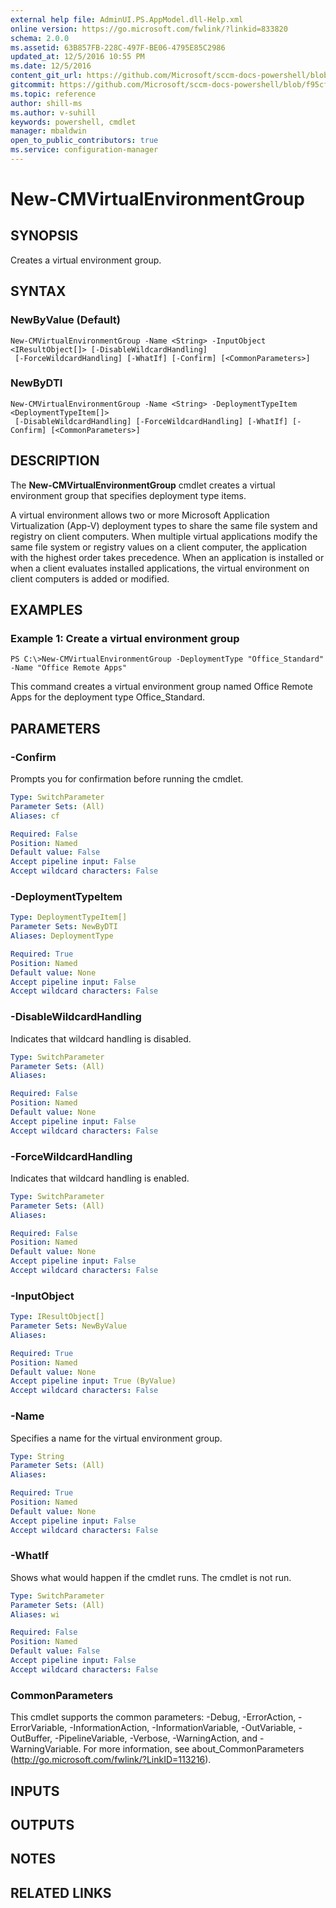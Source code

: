 ```yaml
---
external help file: AdminUI.PS.AppModel.dll-Help.xml
online version: https://go.microsoft.com/fwlink/?linkid=833820
schema: 2.0.0
ms.assetid: 63B857FB-228C-497F-BE06-4795E85C2986
updated_at: 12/5/2016 10:55 PM
ms.date: 12/5/2016
content_git_url: https://github.com/Microsoft/sccm-docs-powershell/blob/master/sccm-cmdlets/ConfigurationManager/vlatest/New-CMVirtualEnvironmentGroup.md
gitcommit: https://github.com/Microsoft/sccm-docs-powershell/blob/f95cf139be40af870257194c70c82183d89f7a0c/sccm-cmdlets/ConfigurationManager/vlatest/New-CMVirtualEnvironmentGroup.md
ms.topic: reference
author: shill-ms
ms.author: v-suhill
keywords: powershell, cmdlet
manager: mbaldwin
open_to_public_contributors: true
ms.service: configuration-manager
---
```


# New-CMVirtualEnvironmentGroup

## SYNOPSIS
Creates a virtual environment group.

## SYNTAX

### NewByValue (Default)
```
New-CMVirtualEnvironmentGroup -Name <String> -InputObject <IResultObject[]> [-DisableWildcardHandling]
 [-ForceWildcardHandling] [-WhatIf] [-Confirm] [<CommonParameters>]
```

### NewByDTI
```
New-CMVirtualEnvironmentGroup -Name <String> -DeploymentTypeItem <DeploymentTypeItem[]>
 [-DisableWildcardHandling] [-ForceWildcardHandling] [-WhatIf] [-Confirm] [<CommonParameters>]
```

## DESCRIPTION
The **New-CMVirtualEnvironmentGroup** cmdlet creates a virtual environment group that specifies deployment type items.

A virtual environment allows two or more Microsoft Application Virtualization (App-V) deployment types to share the same file system and registry on client computers.
When multiple virtual applications modify the same file system or registry values on a client computer, the application with the highest order takes precedence.
When an application is installed or when a client evaluates installed applications, the virtual environment on client computers is added or modified.

## EXAMPLES

### Example 1: Create a virtual environment group
```
PS C:\>New-CMVirtualEnvironmentGroup -DeploymentType "Office_Standard" -Name "Office Remote Apps"
```

This command creates a virtual environment group named Office Remote Apps for the deployment type Office_Standard.

## PARAMETERS

### -Confirm
Prompts you for confirmation before running the cmdlet.

```yaml
Type: SwitchParameter
Parameter Sets: (All)
Aliases: cf

Required: False
Position: Named
Default value: False
Accept pipeline input: False
Accept wildcard characters: False
```

### -DeploymentTypeItem


```yaml
Type: DeploymentTypeItem[]
Parameter Sets: NewByDTI
Aliases: DeploymentType

Required: True
Position: Named
Default value: None
Accept pipeline input: False
Accept wildcard characters: False
```

### -DisableWildcardHandling
Indicates that wildcard handling is disabled.

```yaml
Type: SwitchParameter
Parameter Sets: (All)
Aliases: 

Required: False
Position: Named
Default value: None
Accept pipeline input: False
Accept wildcard characters: False
```

### -ForceWildcardHandling
Indicates that wildcard handling is enabled.

```yaml
Type: SwitchParameter
Parameter Sets: (All)
Aliases: 

Required: False
Position: Named
Default value: None
Accept pipeline input: False
Accept wildcard characters: False
```

### -InputObject


```yaml
Type: IResultObject[]
Parameter Sets: NewByValue
Aliases: 

Required: True
Position: Named
Default value: None
Accept pipeline input: True (ByValue)
Accept wildcard characters: False
```

### -Name
Specifies a name for the virtual environment group.

```yaml
Type: String
Parameter Sets: (All)
Aliases: 

Required: True
Position: Named
Default value: None
Accept pipeline input: False
Accept wildcard characters: False
```

### -WhatIf
Shows what would happen if the cmdlet runs.
The cmdlet is not run.

```yaml
Type: SwitchParameter
Parameter Sets: (All)
Aliases: wi

Required: False
Position: Named
Default value: False
Accept pipeline input: False
Accept wildcard characters: False
```

### CommonParameters
This cmdlet supports the common parameters: -Debug, -ErrorAction, -ErrorVariable, -InformationAction, -InformationVariable, -OutVariable, -OutBuffer, -PipelineVariable, -Verbose, -WarningAction, and -WarningVariable. For more information, see about_CommonParameters (http://go.microsoft.com/fwlink/?LinkID=113216).

## INPUTS

## OUTPUTS

## NOTES

## RELATED LINKS


